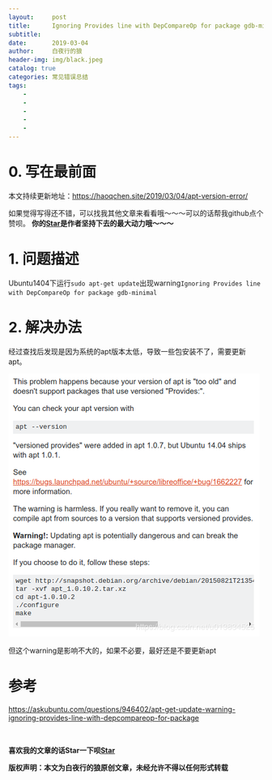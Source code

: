 ```yaml
---
layout:     post
title:      Ignoring Provides line with DepCompareOp for package gdb-minimal
subtitle:   
date:       2019-03-04
author:     白夜行的狼
header-img: img/black.jpeg
catalog: true
categories: 常见错误总结 
tags:
    - 
    - 
    - 
    - 
    - 
--- 
```


# 0. 写在最前面

本文持续更新地址：<https://haoqchen.site/2019/03/04/apt-version-error/>

如果觉得写得还不错，可以找我其他文章来看看哦～～～可以的话帮我github点个赞呗。
**你的[Star](https://github.com/HaoQChen/HaoQChen.github.io)是作者坚持下去的最大动力哦～～～**

# 1. 问题描述
Ubuntu1404下运行`sudo apt-get update`出现warning`Ignoring Provides line with DepCompareOp for package gdb-minimal`

# 2. 解决办法

经过查找后发现是因为系统的apt版本太低，导致一些包安装不了，需要更新apt。

![](/img/in_post/apt_version_error/apt_error.png)

但这个warning是影响不大的，如果不必要，最好还是不要更新apt

# 参考
<https://askubuntu.com/questions/946402/apt-get-update-warning-ignoring-provides-line-with-depcompareop-for-package>

<br>

**喜欢我的文章的话Star一下呗[Star](https://github.com/HaoQChen/HaoQChen.github.io)**

**版权声明：本文为白夜行的狼原创文章，未经允许不得以任何形式转载**
